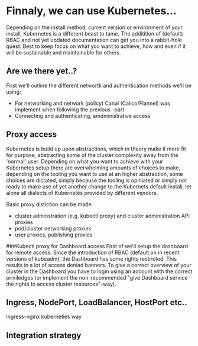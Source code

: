 # Finnaly, we can use Kubernetes...
Depending on the install method, current version or environment of your install, Kubernetes is a different beast to tame. The additition of (default) RBAC and not yet updated documentation can get you into a rabbit-hole quest. Best to keep focus on what you want to achieve, how and even if it will be sustainable and maintainable for others.


## Are we there yet..?
First we'll outline the different networtk and authentication methods we'll be using:
- For networking and network (policy) Canal (Calico/Flannel) was implement when following the previous <Setting up>-part
- Connecting and authenticating, amdministrative access

## Proxy access
Kubernetes is build up upon abstractions, which in theory make it more fit for purpose, abstracting some of the cluster complexity away from the 'normal' user. Depending on what you want to achieve with your Kubernetes setup there are overwhelming amounts of choices to make, depending on the tooling you want to use at an higher abstraction, some choices are dictated, simply because the tooling is opiniated or simply not ready to make use of yet another change to the Kubernets default install, let alone all dialects of Kubernetes provided by different vendors.

Basic proxy distiction can be made:
- cluster adminstration (e.g. kubectl proxy) and cluster administration API proxies
- pod/cluster networking proxies
- user proxies, publishing proxies


###Kubectl proxy for Dashboard access
First of we'll setup the dashboard for remote access. Since the introduction of RBAC (default on in recent versions of kubeadm), the Dashboard has some rights restricted. This results in a lot of access deniad banners. To give a correct overview of your cluster in the Dashboard you have to login using an account with the correct priviledges (or implement the non-recommended "give Dashboard service the rights to access cluster resources"-way).


## Ingress, NodePort, LoadBalancer, HostPort etc..
ingress-nginx kuberneties way


## Integration strategy
